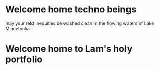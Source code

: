 # Welcome home techno beings

may your rekt inequities be washed clean in the flowing waters of Lake Minnetonka

# Welcome home to Lam's holy portfolio
